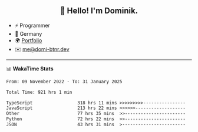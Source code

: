<h2 align="center">👋 Hello! I'm Dominik.</h2>

- ⚡ Programmer
- 📍 Germany
- 🌍 [Portfolio](https://domi-btnr.dev)
- ✉️ [me@domi-btnr.dev](mailto://me@domi-btnr.dev)

---
📊 **WakaTime Stats**
<!--START_SECTION:waka-->

```txt
From: 09 November 2022 - To: 31 January 2025

Total Time: 921 hrs 1 min

TypeScript                 318 hrs 11 mins >>>>>>>>>----------------   34.55 %
JavaScript                 213 hrs 22 mins >>>>>>-------------------   23.17 %
Other                      77 hrs 35 mins  >>-----------------------   08.43 %
Python                     72 hrs 22 mins  >>-----------------------   07.86 %
JSON                       43 hrs 31 mins  >------------------------   04.73 %
```

<!--END_SECTION:waka-->
